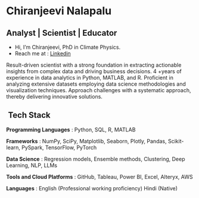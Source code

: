 # Chiranjeevi Nalapalu

## Analyst | Scientist | Educator

- Hi, I’m Chiranjeevi, PhD in Climate Physics.
- Reach me at : [Linkedin](https://www.linkedin.com/in/nalapalu/)

Result-driven scientist with a strong foundation in extracting actionable insights from complex data and driving business decisions. 4 +years of experience in data analytics in Python, MATLAB, and R. Proficient in analyzing extensive datasets employing data science methodologies and visualization techniques. Approach challenges with a systematic approach, thereby delivering innovative solutions.


<h2> &nbsp;Tech Stack</h2>

**Programming Languages** : Python, SQL, R, MATLAB

**Frameworks** : NumPy, SciPy, Matplotlib, Seaborn, Plotly, Pandas, Scikit-learn, PySpark, TensorFlow, PyTorch

**Data Science** : Regression models, Ensemble methods, Clustering, Deep Learning, NLP, LLMs

**Tools and Cloud Platforms** : GitHub, Tableau, Power BI, Excel, Alteryx, AWS

**Languages** : English (Professional working proficiency) Hindi (Native)
<!---
--->
